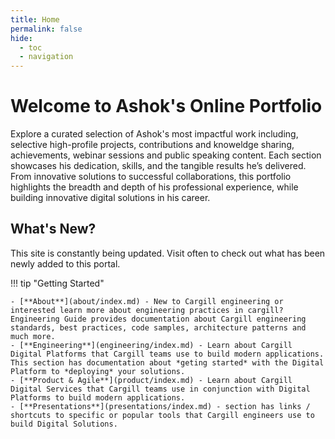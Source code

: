 ```yaml
---
title: Home
permalink: false
hide:
  - toc
  - navigation  
---
```


# **Welcome to Ashok's Online Portfolio**

Explore a curated selection of Ashok's most impactful work including, selective high-profile projects, contributions and knoweldge sharing, achievements, webinar sessions and public speaking content. Each section showcases his dedication, skills, and the tangible results he’s delivered. From innovative solutions to successful collaborations, this portfolio highlights the breadth and depth of his professional experience, while building innovative digital solutions in his career.

## **What's New?**

This site is constantly being updated. Visit often to check out what has been newly added to this portal.

!!! tip "Getting Started" 

    - [**About**](about/index.md) - New to Cargill engineering or interested learn more about engineering practices in cargill? Engineering Guide provides documentation about Cargill engineering standards, best practices, code samples, architecture patterns and much more.
    - [**Engineering**](engineering/index.md) - Learn about Cargill Digital Platforms that Cargill teams use to build modern applications. This section has documentation about *geting started* with the Digital Platform to *deploying* your solutions.
    - [**Product & Agile**](product/index.md) - Learn about Cargill Digital Services that Cargill teams use in conjunction with Digital Platforms to build modern applications.
    - [**Presentations**](presentations/index.md) - section has links / shortcuts to specific or popular tools that Cargill engineers use to build Digital Solutions.
